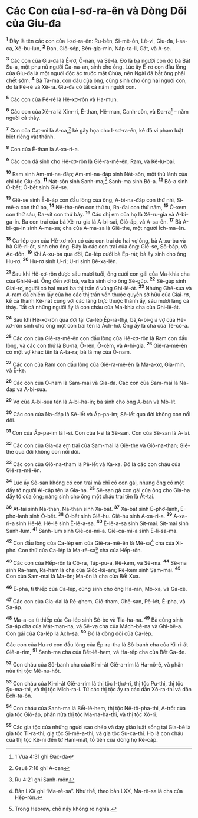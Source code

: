 # Các Con của I-sơ-ra-ên và Dòng Dõi của Giu-đa

<sup><b>1</b></sup> Ðây là tên các con của I-sơ-ra-ên: Ru-bên, Si-mê-ôn, Lê-vi, Giu-đa, I-sa-ca, Xê-bu-lun, <sup><b>2</b></sup> Ðan, Giô-sép, Bên-gia-min, Náp-ta-li, Gát, và A-se.

<sup><b>3</b></sup> Các con của Giu-đa là Ê-rơ, Ô-nan, và Sê-la. Ðó là ba người con do bà Bát Su-a, một phụ nữ người Ca-na-an, sinh cho ông. Lúc ấy Ê-rơ con đầu lòng của Giu-đa là một người độc ác trước mặt Chúa, nên Ngài đã bắt ông phải chết sớm. <sup><b>4</b></sup> Bà Ta-ma, con dâu của ông, cũng sinh cho ông hai người con, đó là Pê-rê và Xê-ra. Giu-đa có tất cả năm người con.

<sup><b>5</b></sup> Các con của Pê-rê là Hê-xơ-rôn và Ha-mun.

<sup><b>6</b></sup> Các con của Xê-ra là Xim-ri, Ê-than, Hê-man, Canh-côn, và Ða-ra[^1-89134d5a-98c5-43f2-b4a2-9c875faf9f29] – năm người cả thảy.

<sup><b>7</b></sup> Con của Cạt-mi là A-ca,[^2-89134d5a-98c5-43f2-b4a2-9c875faf9f29] kẻ gây họa cho I-sơ-ra-ên, kẻ đã vi phạm luật biệt riêng vật thánh.

<sup><b>8</b></sup> Con của Ê-than là A-xa-ri-a.

<sup><b>9</b></sup> Các con đã sinh cho Hê-xơ-rôn là Giê-ra-mê-ên, Ram, và Kê-lu-bai.

<sup><b>10</b></sup> Ram sinh Am-mi-na-đáp; Am-mi-na-đáp sinh Nát-sôn, một thủ lãnh của chi tộc Giu-đa. <sup><b>11</b></sup> Nát-sôn sinh Sanh-ma;[^3-89134d5a-98c5-43f2-b4a2-9c875faf9f29] Sanh-ma sinh Bô-a. <sup><b>12</b></sup> Bô-a sinh Ô-bết; Ô-bết sinh Giê-se.

<sup><b>13</b></sup> Giê-se sinh Ê-li-áp con đầu lòng của ông, A-bi-na-đáp con thứ nhì, Si-mê-a con thứ ba, <sup><b>14</b></sup> Nê-tha-nên con thứ tư, Ra-đai con thứ năm, <sup><b>15</b></sup> Ô-xem con thứ sáu, Ða-vít con thứ bảy. <sup><b>16</b></sup> Các chị em của họ là Xê-ru-gia và A-bi-ga-in. Ba con trai của bà Xê-ru-gia là A-bi-sai, Giô-áp, và A-sa-ên. <sup><b>17</b></sup> Bà A-bi-ga-in sinh A-ma-sa; cha của A-ma-sa là Giê-the, một người Ích-ma-ên.

<sup><b>18</b></sup> Ca-lép con của Hê-xơ-rôn có các con trai do hai vợ ông, bà A-xu-ba và bà Giê-ri-ốt, sinh cho ông. Ðây là các con trai của ông: Giê-se, Sô-báp, và Ạc-đôn. <sup><b>19</b></sup> Khi A-xu-ba qua đời, Ca-lép cưới bà Ép-rát; bà ấy sinh cho ông Hu-rơ. <sup><b>20</b></sup> Hu-rơ sinh U-ri; U-ri sinh Bê-xa-lên.

<sup><b>21</b></sup> Sau khi Hê-xơ-rôn được sáu mươi tuổi, ông cưới con gái của Ma-khia cha của Ghi-lê-át. Ông đến với bà, và bà sinh cho ông Sê-gúp. <sup><b>22</b></sup> Sê-gúp sinh Giai-rơ, người có hai mươi ba thị trấn ở vùng Ghi-lê-át. <sup><b>23</b></sup> Nhưng Ghê-sua và A-ram đã chiếm lấy của họ các thị trấn vốn thuộc quyền sở hữu của Giai-rơ, kể cả thành Kê-nát cùng với các làng trực thuộc thành ấy, sáu mươi làng cả thảy. Tất cả những người ấy là con cháu của Ma-khia cha của Ghi-lê-át.

<sup><b>24</b></sup> Sau khi Hê-xơ-rôn qua đời tại Ca-lép Ép-ra-tha, bà A-bi-gia vợ của Hê-xơ-rôn sinh cho ông một con trai tên là Ách-hơ. Ông ấy là cha của Tê-cô-a.

<sup><b>25</b></sup> Các con của Giê-ra-mê-ên con đầu lòng của Hê-xơ-rôn là Ram con đầu lòng, và các con thứ là Bu-na, Ô-rên, Ô-xêm, và A-hi-gia. <sup><b>26</b></sup> Giê-ra-mê-ên có một vợ khác tên là A-ta-ra; bà là mẹ của Ô-nam.

<sup><b>27</b></sup> Các con của Ram con đầu lòng của Giê-ra-mê-ên là Ma-a-xơ, Gia-min, và Ê-ke.

<sup><b>28</b></sup> Các con của Ô-nam là Sam-mai và Gia-đa. Các con của Sam-mai là Na-đáp và A-bi-sua.

<sup><b>29</b></sup> Vợ của A-bi-sua tên là A-bi-ha-in; bà sinh cho ông A-ban và Mô-lít.

<sup><b>30</b></sup> Các con của Na-đáp là Sê-lết và Áp-pa-im; Sê-lết qua đời không con nối dõi.

<sup><b>31</b></sup> Con của Áp-pa-im là I-si. Con của I-si là Sê-san. Con của Sê-san là A-lai.

<sup><b>32</b></sup> Các con của Gia-đa em trai của Sam-mai là Giê-the và Giô-na-than; Giê-the qua đời không con nối dõi.

<sup><b>33</b></sup> Các con của Giô-na-tham là Pê-lết và Xa-xa. Ðó là các con cháu của Giê-ra-mê-ên.

<sup><b>34</b></sup> Lúc ấy Sê-san không có con trai mà chỉ có con gái, nhưng ông có một đầy tớ người Ai-cập tên là Gia-ha. <sup><b>35</b></sup> Sê-san gả con gái của ông cho Gia-ha đầy tớ của ông; nàng sinh cho ông một cháu trai tên là Át-tai.

<sup><b>36</b></sup> Át-tai sinh Na-than. Na-than sinh Xa-bát. <sup><b>37</b></sup> Xa-bát sinh Ê-phơ-lanh, Ê-phơ-lanh sinh Ô-bết. <sup><b>38</b></sup> Ô-bết sinh Giê-hu. Giê-hu sinh A-xa-ri-a. <sup><b>39</b></sup> A-xa-ri-a sinh Hê-lê. Hê-lê sinh Ê-lê-a-sa. <sup><b>40</b></sup> Ê-lê-a-sa sinh Sít-mai. Sít-mai sinh Sanh-lum. <sup><b>41</b></sup> Sanh-lum sinh Giê-ca-mi-a. Giê-ca-mi-a sinh Ê-li-sa-ma.

<sup><b>42</b></sup> Con đầu lòng của Ca-lép em của Giê-ra-mê-ên là Mê-sa[^4-89134d5a-98c5-43f2-b4a2-9c875faf9f29] cha của Xi-phơ. Con thứ của Ca-lép là Ma-rê-sa[^5-89134d5a-98c5-43f2-b4a2-9c875faf9f29] cha của Hếp-rôn.

<sup><b>43</b></sup> Các con của Hếp-rôn là Cô-ra, Táp-pu-a, Rê-kem, và Sê-ma. <sup><b>44</b></sup> Sê-ma sinh Ra-ham, Ra-ham là cha của Giốc-kê-am; Rê-kem sinh Sam-mai. <sup><b>45</b></sup> Con của Sam-mai là Ma-ôn; Ma-ôn là cha của Bết Xua.

<sup><b>46</b></sup> Ê-pha, tì thiếp của Ca-lép, cũng sinh cho ông Ha-ran, Mô-xa, và Ga-xê.

<sup><b>47</b></sup> Các con của Gia-đai là Rê-ghem, Giô-tham, Ghê-san, Pê-lét, Ê-pha, và Sa-áp.

<sup><b>48</b></sup> Ma-a-ca tì thiếp của Ca-lép sinh Sê-be và Tia-ha-na. <sup><b>49</b></sup> Bà cũng sinh Sa-áp cha của Mát-man-na, và Sê-va cha của Mách-bê-na và Ghi-bê-a. Con gái của Ca-lép là Ách-sa. <sup><b>50</b></sup> Ðó là dòng dõi của Ca-lép.

Các con của Hu-rơ con đầu lòng của Ép-ra-tha là Sô-banh cha của Ki-ri-át Giê-a-rim, <sup><b>51</b></sup> Sanh-ma cha của Bết-lê-hem, và Ha-rếp cha của Bết Ga-đe.

<sup><b>52</b></sup> Con cháu của Sô-banh cha của Ki-ri-át Giê-a-rim là Ha-nô-ê, và phân nửa thị tộc Mê-nu-hốt.

<sup><b>53</b></sup> Con cháu của Ki-ri-át Giê-a-rim là thị tộc I-thơ-ri, thị tộc Pu-thi, thị tộc Su-ma-thi, và thị tộc Mích-ra-i. Từ các thị tộc ấy ra các dân Xô-ra-thi và dân Ếch-ta-ôn.

<sup><b>54</b></sup> Con cháu của Sanh-ma là Bết-lê-hem, thị tộc Nê-tô-pha-thi, A-trốt của gia tộc Giô-áp, phân nửa thị tộc Ma-na-ha-thi, và thị tộc Xô-ri.

<sup><b>55</b></sup> Các gia tộc của những người sao chép và dạy giáo luật sống tại Gia-bê là gia tộc Ti-ra-thi, gia tộc Si-mê-a-thi, và gia tộc Su-ca-thi. Họ là con cháu của thị tộc Kê-ni đến từ Ham-mát, tổ tiên của dòng họ Rê-cáp.

[^1-89134d5a-98c5-43f2-b4a2-9c875faf9f29]: 1 Vua 4:31 ghi Ðạc-đa

[^2-89134d5a-98c5-43f2-b4a2-9c875faf9f29]: Gsuê 7:18 ghi A-can

[^3-89134d5a-98c5-43f2-b4a2-9c875faf9f29]: Ru 4:21 ghi Sanh-môn

[^4-89134d5a-98c5-43f2-b4a2-9c875faf9f29]: Bản LXX ghi “Ma-rê-sa”. Như thế, theo bản LXX, Ma-rê-sa là cha của Hếp-rôn.

[^5-89134d5a-98c5-43f2-b4a2-9c875faf9f29]: Trong Hebrew, chỗ nầy không rõ nghĩa.
